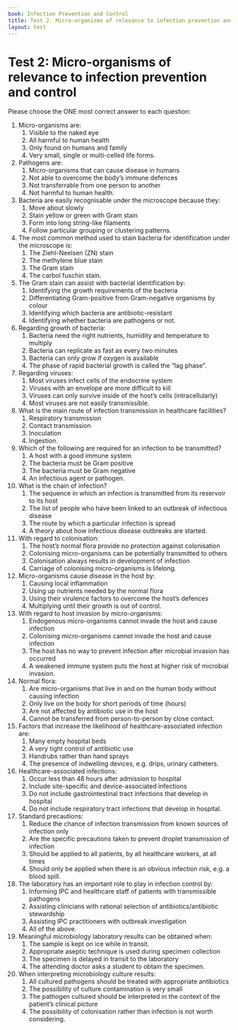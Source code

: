 ```yaml
---
book: Infection Prevention and Control
title: Test 2. Micro-organisms of relevance to infection prevention and control
layout: test
---
```


# Test 2: Micro-organisms of relevance to infection prevention and control

Please choose the ONE most correct answer to each question:

1.	Micro-organisms are:
	1.	Visible to the naked eye
	1.	All harmful to human health
	1.	Only found on humans and family
	1.	Very small, single or multi-celled life forms.
2.	Pathogens are: 
	1.	Micro-organisms that can cause disease in humans
	1.	Not able to overcome the body’s immune defences
	1.	Not transferrable from one person to another 
	1.	Not harmful to human health. 
3.	Bacteria are easily recognisable under the microscope because they: 
	1.	Move about slowly
	1.	Stain yellow or green with Gram stain
	1.	Form into long string-like filaments
	1.	Follow particular grouping or clustering patterns.
4.	The most common method used to stain bacteria for identification under the microscope is: 
	1.	The Ziehl-Neelsen (ZN) stain
	1.	The methylene blue stain
	1.	The Gram stain
	1.	The carbol fuschin stain.
5.	The Gram stain can assist with bacterial identification by: 
	1.	Identifying the growth requirements of the bacteria
	1.	Differentiating Gram-positive from Gram-negative organisms by colour
	1.	Identifying which bacteria are antibiotic-resistant
	1.	Identifying whether bacteria are pathogens or not.
6.	Regarding growth of bacteria:
	1.	Bacteria need the right nutrients, humidity and temperature to multiply
	1.	Bacteria can replicate as fast as every two minutes
	1.	Bacteria can only grow if oxygen is available
	1.	The phase of rapid bacterial growth is called the “lag phase”. 
7.	Regarding viruses:
	1.	Most viruses infect cells of the endocrine system
	1.	Viruses with an envelope are more difficult to kill
	1.	Viruses can only survive inside of the host’s cells (intracellularly)
	1.	Most viruses are not easily transmissible.
8.	What is the main route of infection transmission in healthcare facilities? 
	1.	Respiratory transmission
	1.	Contact transmission
	1.	Inoculation
	1.	Ingestion.
9.	Which of the following are required for an infection to be transmitted?
	1.	A host with a good immune system
	1.	The bacteria must be Gram positive
	1.	The bacteria must be Gram negative
	1.	An infectious agent or pathogen.
10.	What is the chain of infection?
	1.	The sequence in which an infection is transmitted from its reservoir to its host
	1.	The list of people who have been linked to an outbreak of infectious disease 
	1.	The route by which a particular infection is spread 
	1.	A theory about how infectious disease outbreaks are started.
11.	With regard to colonisation:
	1.	The host’s normal flora provide no protection against colonisation 
	1.	Colonising micro-organisms can be potentially transmitted to others
	1.	Colonisation always results in development of infection
	1.	Carriage of colonising micro-organisms is lifelong.
12.	Micro-organisms cause disease in the host by: 
	1.	Causing local inflammation 
	1.	Using up nutrients needed by the normal flora
	1.	Using their virulence factors to overcome the host’s defences
	1.	Multiplying until their growth is out of control.
13.	With regard to host invasion by micro-organisms:
	1.	Endogenous micro-organisms cannot invade the host and cause infection
	1.	Colonising micro-organisms cannot invade the host and cause infection 
	1.	The host has no way to prevent infection after microbial invasion has occurred 
	1.	A weakened immune system puts the host at higher risk of microbial invasion.
14.	Normal flora:	
	1.	Are micro-organisms that live in and on the human body without causing infection
	1.	Only live on the body for short periods of time (hours)
	1.	Are not affected by antibiotic use in the host
	1.	Cannot be transferred from person-to-person by close contact. 
15.	Factors that increase the likelihood of healthcare-associated infection are:
	1.	Many empty hospital beds
	1.	A very tight control of antibiotic use
	1.	Handrubs rather than hand sprays
	1.	The presence of indwelling devices, e.g. drips, urinary catheters.
16.	Healthcare-associated infections: 
	1.	Occur less than 48 hours after admission to hospital
	1.	Include site-specific and device-associated infections
	1.	Do not include gastrointestinal tract infections that develop in hospital
	1.	Do not include respiratory tract infections that develop in hospital.
17.	Standard precautions:  
	1.	Reduce the chance of infection transmission from known sources of infection only
	1.	Are the specific precautions taken to prevent droplet transmission of infection 
	1.	Should be applied to all patients, by all healthcare workers, at all times  
	1.	Should only be applied when there is an obvious infection risk, e.g. a blood spill. 
18.	The laboratory has an important role to play in infection control by: 	
	1.	Informing IPC and healthcare staff of patients with transmissible pathogens
	1.	Assisting clinicians with rational selection of antibiotics/antibiotic stewardship
	1.	Assisting IPC practitioners with outbreak investigation 
	1.	All of the above.
19.	Meaningful microbiology laboratory results can be obtained when: 	
	1.	The sample is kept on ice while in transit.
	1.	Appropriate aseptic technique is used during specimen collection
	1.	The specimen is delayed in transit to the laboratory
	1.	The attending doctor asks a student to obtain the specimen.
20.	When interpreting microbiology culture results: 
	1.	All cultured pathogens should be treated with appropriate antibiotics 
	1.	The possibility of culture contamination is very small
	1.	The pathogen cultured should be interpreted in the context of the patient’s clinical picture 
	1.	The possibility of colonisation rather than infection is not worth considering. 